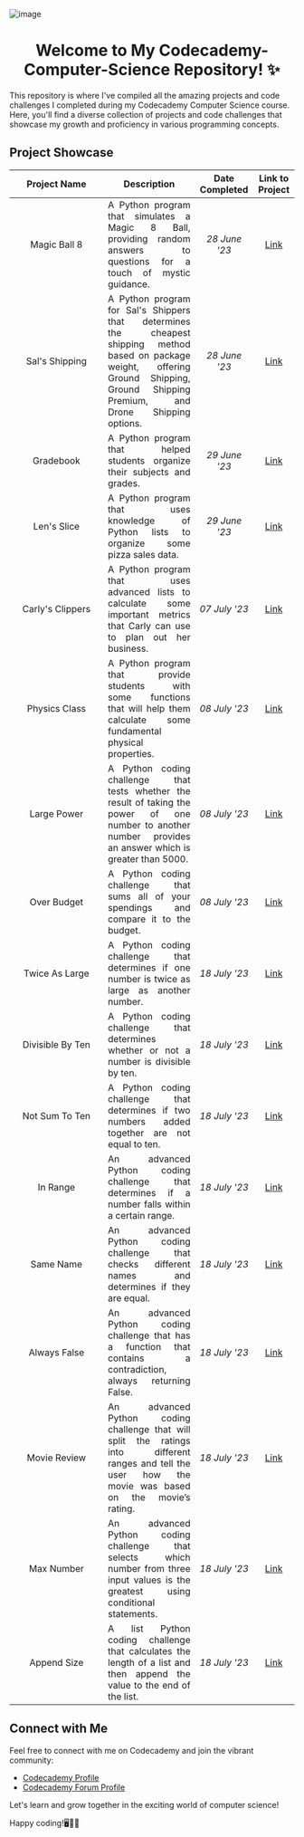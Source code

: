![image](https://github.com/xiacodes/Codecademy-Computer-Science/assets/113255772/4d8fb167-257e-4f79-b3a3-08701b4ce7e4)

<h1 align="center">Welcome to My Codecademy-Computer-Science Repository! ✨</h1>

<p>This repository is where I've compiled all the amazing projects and code challenges I completed during my Codecademy Computer Science course. Here, you'll find a diverse collection of projects and code challenges that showcase my growth and proficiency in various programming concepts.</p>

<h2>Project Showcase</h2>

<div align="center">
  <table>
    <thead>
      <tr>
        <th width=150 title="Hello">Project Name</th>
        <th color=red>Description</th>
        <th>Date Completed</th>
        <th>Link to Project</th>
      </tr>
    </thead>
    <tbody>
      <tr>
        <td align="center">Magic Ball 8</td>
        <td align=justify>A Python program that simulates a Magic 8 Ball, providing random answers to questions for a touch of mystic guidance.</td>
        <td align="center"><i>28 June '23</i></td>
        <td align="center"><a href="https://github.com/xiacodes/Codecademy-Computer-Science/tree/main/magic%20ball%208" target="_blank">Link</a></td>
      </tr>
      <tr>
        <td align="center">Sal's Shipping</td>
        <td align=justify>A Python program for Sal's Shippers that determines the cheapest shipping method based on package weight, offering Ground Shipping, Ground Shipping Premium, and Drone Shipping options.</td>
        <td align="center"><i>28 June '23</i></td>
        <td align="center"><a href="https://github.com/xiacodes/Codecademy-Computer-Science/tree/main/sal's%20shipping" target="_blank">Link</a></td>
      </tr>
      <tr>
        <td align="center">Gradebook</td>
        <td align=justify>A Python program that helped students organize their subjects and grades.</td>
        <td align="center"><i>29 June '23</i></td>
        <td align="center"><a href="https://github.com/xiacodes/Codecademy-Computer-Science/tree/main/gradebook" target="_blank">Link</a></td>
      </tr>
      <tr>
        <td align="center">Len's Slice</td>
        <td align=justify>A Python program that uses knowledge of Python lists to organize some pizza sales data.</td>
        <td align="center"><i>29 June '23</i></td>
        <td align="center"><a href="https://github.com/xiacodes/Codecademy-Computer-Science/tree/main/lens%20slice" target="_blank">Link</a></td>
      </tr>
      <tr>
        <td align="center">Carly's Clippers</td>
        <td align=justify>A Python program that uses advanced lists to calculate some important metrics that Carly can use to plan out her business.</td>
        <td align="center"><i>07 July '23</i></td>
        <td align="center"><a href="https://github.com/xiacodes/Codecademy-Computer-Science/tree/main/carly's%20clippers" target="_blank">Link</a></td>
      </tr>
      <tr>
        <td align="center">Physics Class</td>
        <td align=justify>A Python program that provide students with some functions that will help them calculate some fundamental physical properties.</td>
        <td align="center"><i>08 July '23</i></td>
        <td align="center"><a href="https://github.com/xiacodes/Codecademy-Computer-Science/tree/main/physics%20class" target="_blank">Link</a></td>
      </tr>
      <tr>
        <td align="center">Large Power</td>
        <td align=justify>A Python coding challenge that tests whether the result of taking the power of one number to another number provides an answer which is greater than 5000.</td>
        <td align="center"><i>08 July '23</i></td>
        <td align="center"><a href="https://github.com/xiacodes/Codecademy-Computer-Science/tree/main/1.%20Python%20Code%20Challenges/large%20power" target="_blank">Link</a></td>
      </tr>
      <tr>
        <td align="center">Over Budget</td>
        <td align=justify>A Python coding challenge that sums all of your spendings and compare it to the budget.</td>
        <td align="center"><i>08 July '23</i></td>
        <td align="center"><a href="https://github.com/xiacodes/Codecademy-Computer-Science/tree/main/1.%20Python%20Code%20Challenges/over%20budget" target="_blank">Link</a></td>
      </tr>
      <tr>
        <td align="center">Twice As Large</td>
        <td align=justify>A Python coding challenge that determines if one number is twice as large as another number.</td>
        <td align="center"><i>18 July '23</i></td>
        <td align="center"><a href="https://github.com/xiacodes/Codecademy-Computer-Science/tree/main/1.%20Python%20Code%20Challenges/twice%20as%20large" target="_blank">Link</a></td>
      </tr>
      <tr>
        <td align="center">Divisible By Ten</td>
        <td align=justify>A Python coding challenge that determines whether or not a number is divisible by ten.</td>
        <td align="center"><i>18 July '23</i></td>
        <td align="center"><a href="https://github.com/xiacodes/Codecademy-Computer-Science/tree/main/1.%20Python%20Code%20Challenges/divisible%20by%20ten" target="_blank">Link</a></td>
      </tr>
      <tr>
        <td align="center">Not Sum To Ten</td>
        <td align=justify>A Python coding challenge that determines if two numbers added together are not equal to ten.</td>
        <td align="center"><i>18 July '23</i></td>
        <td align="center"><a href="https://github.com/xiacodes/Codecademy-Computer-Science/tree/main/1.%20Python%20Code%20Challenges/not%20sum%20to%20ten" target="_blank">Link</a></td>
      </tr>
      <tr>
        <td align="center">In Range</td>
        <td align=justify>An advanced Python coding challenge that determines if a number falls within a certain range.</td>
        <td align="center"><i>18 July '23</i></td>
        <td align="center"><a href="https://github.com/xiacodes/Codecademy-Computer-Science/tree/main/1.%20Python%20Code%20Challenges/in%20range" target="_blank">Link</a></td>
      </tr>
      <tr>
        <td align="center">Same Name</td>
        <td align=justify>An advanced Python coding challenge that checks different names and determines if they are equal.</td>
        <td align="center"><i>18 July '23</i></td>
        <td align="center"><a href="https://github.com/xiacodes/Codecademy-Computer-Science/tree/main/1.%20Python%20Code%20Challenges/same%20name" target="_blank">Link</a></td>
      </tr>
      <tr>
        <td align="center">Always False</td>
        <td align=justify>An advanced Python coding challenge that has a function that contains a contradiction, always returning False.</td>
        <td align="center"><i>18 July '23</i></td>
        <td align="center"><a href="https://github.com/xiacodes/Codecademy-Computer-Science/tree/main/1.%20Python%20Code%20Challenges/always%20false" target="_blank">Link</a></td>
      </tr>
      <tr>
        <td align="center">Movie Review</td>
        <td align=justify>An advanced Python coding challenge that will split the ratings into different ranges and tell the user how the movie was based on the movie’s rating.</td>
        <td align="center"><i>18 July '23</i></td>
        <td align="center"><a href="https://github.com/xiacodes/Codecademy-Computer-Science/tree/main/1.%20Python%20Code%20Challenges/movie%20review" target="_blank">Link</a></td>
      </tr>
      <tr>
        <td align="center">Max Number</td>
        <td align=justify>An advanced Python coding challenge that selects which number from three input values is the greatest using conditional statements.</td>
        <td align="center"><i>18 July '23</i></td>
        <td align="center"><a href="https://github.com/xiacodes/Codecademy-Computer-Science/tree/main/1.%20Python%20Code%20Challenges/max%20number" target="_blank">Link</a></td>
      </tr>
      <tr>
        <td align="center">Append Size</td>
        <td align=justify>A list Python coding challenge that calculates the length of a list and then append the value to the end of the list.</td>
        <td align="center"><i>18 July '23</i></td>
        <td align="center"><a href="https://github.com/xiacodes/Codecademy-Computer-Science/tree/main/1.%20Python%20Code%20Challenges/append%20size" target="_blank">Link</a></td>
      </tr>
    </tbody>
  </table>
</div>

<h2>Connect with Me</h2>

<p>Feel free to connect with me on Codecademy and join the vibrant community:</p>
<ul>
  <li><a href="https://www.codecademy.com/profiles/xiacodes">Codecademy Profile</a></li>
  <li><a href="https://discuss.codecademy.com/u/xiacodes/summary">Codecademy Forum Profile</a></li>
</ul>

<p>Let's learn and grow together in the exciting world of computer science!</p>

<p>Happy coding!🖥️🙌🏾</p>
